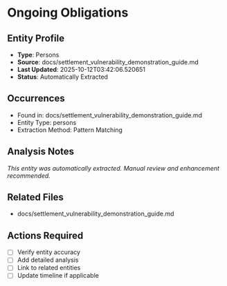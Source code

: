 # Ongoing Obligations

## Entity Profile
- **Type**: Persons
- **Source**: docs/settlement_vulnerability_demonstration_guide.md
- **Last Updated**: 2025-10-12T03:42:06.520651
- **Status**: Automatically Extracted

## Occurrences
- Found in: docs/settlement_vulnerability_demonstration_guide.md
- Entity Type: persons
- Extraction Method: Pattern Matching

## Analysis Notes
*This entity was automatically extracted. Manual review and enhancement recommended.*

## Related Files
- docs/settlement_vulnerability_demonstration_guide.md

## Actions Required
- [ ] Verify entity accuracy
- [ ] Add detailed analysis
- [ ] Link to related entities
- [ ] Update timeline if applicable
